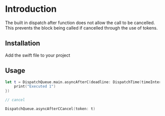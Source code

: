 # Introduction

The built in dispatch after function does not allow the call to be cancelled. This prevents the block being called if cancelled through the use of tokens.

## Installation

Add the swift file to your project

## Usage

```swift
let t = DispatchQueue.main.asyncAfterC(deadline: DispatchTime(timeIntervalSinceNow: 10), execute: { 
    print("Executed 1")
})

// cancel

DispatchQueue.asyncAfterCCancel(token: t)
```
